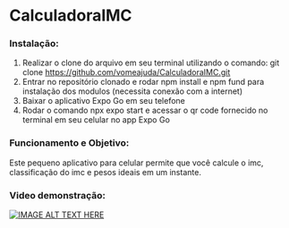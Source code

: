 # CalculadoraIMC

### Instalação:
1. Realizar o clone do arquivo em seu terminal utilizando o comando: git clone https://github.com/vomeajuda/CalculadoraIMC.git
2. Entrar no repositório clonado e rodar npm install e npm fund para instalação dos modulos (necessita conexão com a internet)
3. Baixar o aplicativo Expo Go em seu telefone
4. Rodar o comando npx expo start e acessar o qr code fornecido no terminal em seu celular no app Expo Go

### Funcionamento e Objetivo:
Este pequeno aplicativo para celular permite que você calcule o imc, classificação do imc e pesos ideais em um instante.

### Video demonstração:
[![IMAGE ALT TEXT HERE](https://img.youtube.com/vi/IuS7vqNTcDo/0.jpg)](https://www.youtube.com/watch?v=IuS7vqNTcDo)
